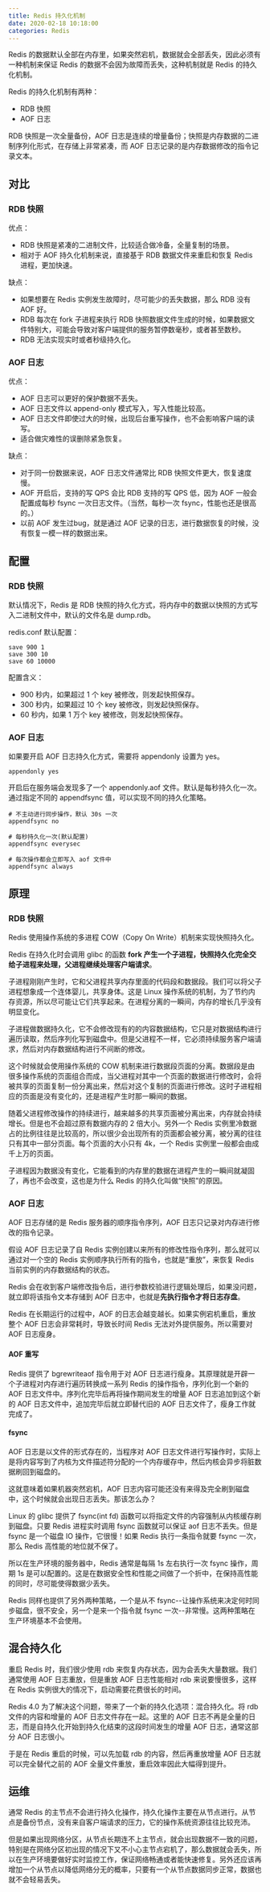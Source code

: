 ```yaml
---
title: Redis 持久化机制
date: 2020-02-18 10:18:00
categories: Redis
---
```

Redis 的数据默认全部在内存里，如果突然宕机，数据就会全部丢失，因此必须有一种机制来保证 Redis 的数据不会因为故障而丢失，这种机制就是 Redis 的持久化机制。

Redis 的持久化机制有两种：
* RDB 快照
* AOF 日志

RDB 快照是一次全量备份，AOF 日志是连续的增量备份；快照是内存数据的二进制序列化形式，在存储上非常紧凑，而 AOF 日志记录的是内存数据修改的指令记录文本。

## 对比
### RDB 快照
优点：
* RDB 快照是紧凑的二进制文件，比较适合做冷备，全量复制的场景。
* 相对于 AOF 持久化机制来说，直接基于 RDB 数据文件来重启和恢复 Redis 进程，更加快速。

缺点：
* 如果想要在 Redis 实例发生故障时，尽可能少的丢失数据，那么 RDB 没有 AOF 好。
* RDB 每次在 fork 子进程来执行 RDB 快照数据文件生成的时候，如果数据文件特别大，可能会导致对客户端提供的服务暂停数毫秒，或者甚至数秒。
* RDB 无法实现实时或者秒级持久化。

### AOF 日志
优点：
* AOF 日志可以更好的保护数据不丢失。
* AOF 日志文件以 append-only 模式写入，写入性能比较高。
* AOF 日志文件即使过大的时候，出现后台重写操作，也不会影响客户端的读写。
* 适合做灾难性的误删除紧急恢复。

缺点：
* 对于同一份数据来说，AOF 日志文件通常比 RDB 快照文件更大，恢复速度慢。
* AOF 开启后，支持的写 QPS 会比 RDB 支持的写 QPS 低，因为 AOF 一般会配置成每秒 fsync 一次日志文件。（当然，每秒一次 fsync，性能也还是很高的。）
* 以前 AOF 发生过bug，就是通过 AOF 记录的日志，进行数据恢复的时候，没有恢复一模一样的数据出来。

## 配置
### RDB 快照
默认情况下，Redis 是 RDB 快照的持久化方式，将内存中的数据以快照的方式写入二进制文件中，默认的文件名是 dump.rdb。

redis.conf 默认配置：
```
save 900 1
save 300 10
save 60 10000
```

配置含义：
* 900 秒内，如果超过 1 个 key 被修改，则发起快照保存。
* 300 秒内，如果超过 10 个 key 被修改，则发起快照保存。
* 60 秒内，如果 1 万个 key 被修改，则发起快照保存。

### AOF 日志
如果要开启 AOF 日志持久化方式，需要将 appendonly 设置为 yes。
```
appendonly yes
```

开启后在服务端会发现多了一个 appendonly.aof 文件。默认是每秒持久化一次。通过指定不同的 appendfsync  值，可以实现不同的持久化策略。
```
# 不主动进行同步操作，默认 30s 一次
appendfsync no

# 每秒持久化一次(默认配置)
appendfsync everysec

# 每次操作都会立即写入 aof 文件中
appendfsync always
```

## 原理
### RDB 快照
Redis 使用操作系统的多进程 COW（Copy On Write）机制来实现快照持久化。

Redis 在持久化时会调用 glibc 的函数 **fork 产生一个子进程，快照持久化完全交给子进程来处理，父进程继续处理客户端请求**。

子进程刚刚产生时，它和父进程共享内存里面的代码段和数据段。我们可以将父子进程想象成一个连体婴儿，共享身体。这是 Linux 操作系统的机制，为了节约内存资源，所以尽可能让它们共享起来。在进程分离的一瞬间，内存的增长几乎没有明显变化。

子进程做数据持久化，它不会修改现有的的内容数据结构，它只是对数据结构进行遍历读取，然后序列化写到磁盘中。但是父进程不一样，它必须持续服务客户端请求，然后对内存数据结构进行不间断的修改。

这个时候就会使用操作系统的 COW 机制来进行数据段页面的分离。数据段是由很多操作系统的页面组合而成，当父进程对其中一个页面的数据进行修改时，会将被共享的页面复制一份分离出来，然后对这个复制的页面进行修改。这时子进程相应的页面是没有变化的，还是进程产生时那一瞬间的数据。

随着父进程修改操作的持续进行，越来越多的共享页面被分离出来，内存就会持续增长。但是也不会超过原有数据内存的 2 倍大小。另外一个 Redis 实例里冷数据占的比例往往是比较高的，所以很少会出现所有的页面都会被分离，被分离的往往只有其中一部分页面。每个页面的大小只有 4k，一个 Redis 实例里一般都会由成千上万的页面。

子进程因为数据没有变化，它能看到的内存里的数据在进程产生的一瞬间就凝固了，再也不会改变，这也是为什么 Redis 的持久化叫做“快照”的原因。

### AOF 日志
AOF 日志存储的是 Redis 服务器的顺序指令序列，AOF 日志只记录对内存进行修改的指令记录。

假设 AOF 日志记录了自 Redis 实例创建以来所有的修改性指令序列，那么就可以通过对一个空的 Redis 实例顺序执行所有的指令，也就是“重放”，来恢复 Redis 当前实例的内存数据结构的状态。

Redis 会在收到客户端修改指令后，进行参数校验进行逻辑处理后，如果没问题，就立即将该指令文本存储到 AOF 日志中，也就是**先执行指令才将日志存盘**。

Redis 在长期运行的过程中，AOF 的日志会越变越长。如果实例宕机重启，重放整个 AOF 日志会非常耗时，导致长时间 Redis 无法对外提供服务。所以需要对 AOF 日志瘦身。

#### AOF 重写
Redis 提供了 bgrewriteaof 指令用于对 AOF 日志进行瘦身。其原理就是开辟一个子进程对内存进行遍历转换成一系列 Redis 的操作指令，序列化到一个新的 AOF 日志文件中。序列化完毕后再将操作期间发生的增量 AOF 日志追加到这个新的 AOF 日志文件中，追加完毕后就立即替代旧的 AOF 日志文件了，瘦身工作就完成了。

#### fsync
AOF 日志是以文件的形式存在的，当程序对 AOF 日志文件进行写操作时，实际上是将内容写到了内核为文件描述符分配的一个内存缓存中，然后内核会异步将脏数据刷回到磁盘的。

这就意味着如果机器突然宕机，AOF 日志内容可能还没有来得及完全刷到磁盘中，这个时候就会出现日志丢失。那该怎么办？

Linux 的 glibc 提供了 fsync(int fd) 函数可以将指定文件的内容强制从内核缓存刷到磁盘。只要 Redis 进程实时调用 fsync 函数就可以保证 aof 日志不丢失。但是 fsync 是一个磁盘 IO 操作，它很慢！如果 Redis 执行一条指令就要 fsync 一次，那么 Redis 高性能的地位就不保了。

所以在生产环境的服务器中，Redis 通常是每隔 1s 左右执行一次 fsync 操作，周期 1s 是可以配置的。这是在数据安全性和性能之间做了一个折中，在保持高性能的同时，尽可能使得数据少丢失。

Redis 同样也提供了另外两种策略，一个是从不 fsync--让操作系统来决定何时同步磁盘，很不安全，另一个是来一个指令就 fsync 一次--非常慢。这两种策略在生产环境基本不会使用。

## 混合持久化
重启 Redis 时，我们很少使用 rdb 来恢复内存状态，因为会丢失大量数据。我们通常使用 AOF 日志重放，但是重放 AOF 日志性能相对 rdb 来说要慢很多，这样在 Redis 实例很大的情况下，启动需要花费很长的时间。

Redis 4.0 为了解决这个问题，带来了一个新的持久化选项：混合持久化。将 rdb 文件的内容和增量的 AOF 日志文件存在一起。这里的 AOF 日志不再是全量的日志，而是自持久化开始到持久化结束的这段时间发生的增量 AOF 日志，通常这部分 AOF 日志很小。

于是在 Redis 重启的时候，可以先加载 rdb 的内容，然后再重放增量 AOF 日志就可以完全替代之前的 AOF 全量文件重放，重启效率因此大幅得到提升。

## 运维
通常 Redis 的主节点不会进行持久化操作，持久化操作主要在从节点进行。从节点是备份节点，没有来自客户端请求的压力，它的操作系统资源往往比较充沛。

但是如果出现网络分区，从节点长期连不上主节点，就会出现数据不一致的问题，特别是在网络分区初出现的情况下又不小心主节点宕机了，那么数据就会丢失，所以在生产环境要做好实时监控工作，保证网络畅通或者能快速修复。另外还应该再增加一个从节点以降低网络分无的概率，只要有一个从节点数据同步正常，数据也就不会轻易丢失。



